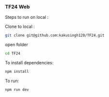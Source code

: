 ### TF24 Web

Steps to run on local :

Clone to local :
```bash
git clone git@github.com:kakusingh120/TF24.git
```
open folder
```bash
cd TF24
```
To install dependencies:

```bash
npm install
```

To run:

```bash
npm run dev
```
